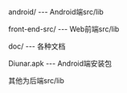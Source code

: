 android/ --- Android端src/lib

front-end-src/ --- Web前端src/lib

doc/ --- 各种文档

Diunar.apk --- Android端安装包

其他为后端src/lib
